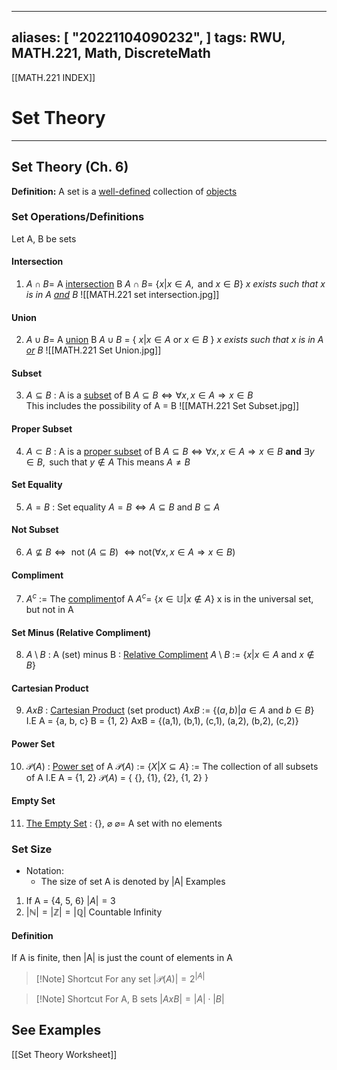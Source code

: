
---
aliases: [ "20221104090232",  ]
tags: RWU, MATH.221, Math, DiscreteMath 
---
[[MATH.221 INDEX]]
# Set Theory
---
## Set Theory (Ch. 6)
**Definition:** A set is a <u>well-defined</u> collection of <u>objects</u>
### Set Operations/Definitions
Let A, B be sets

#### Intersection
1. $A \cap B =$ A <u>intersection</u> B
	 $A \cap B =$ {$x | x \in A,\text{ and } x \in B$}
		*x exists such that x is in A <u>and</u> B*
![[MATH.221 set intersection.jpg]]

#### Union
2. $A \cup B =$ A <u>union</u> B
	 $A \cup B$ = { $x|x \in A \text{ or } x \in B$ }
		*x exists such that x is in A <u>or</u> B*
![[MATH.221 Set Union.jpg]]
#### Subset
3. $A \subseteq B$ : A is a <u>subset</u> of B 
	  $A \subseteq B \Leftrightarrow \forall x, x \in A \Rightarrow x \in B$  
		 This includes the possibility of A = B
![[MATH.221 Set Subset.jpg]]
#### Proper Subset
4. $A \subset B$ : A is a <u>proper subset</u> of B
	  $A \subseteq B \Leftrightarrow \forall x, x \in A \Rightarrow x \in B$  **and** $\exists y \in B, \text{ such that } y \notin A$ 
			This means $A \neq B$ 

#### Set Equality
5. $A = B$ : Set equality
		$A = B \Leftrightarrow A \subseteq B \text { and } B\subseteq A$ 

#### Not Subset
6. $A \nsubseteq B \Leftrightarrow \text { not } (A \subseteq B)$
		$\Leftrightarrow \text {not}(\forall x, x \in A \Rightarrow x \in B)$

#### Compliment
7. $A^c$ := The <u>compliment</u>of A
		$A^c =$ {$x \in \mathbb{U} | x \notin A$}
		x is in the universal set, but not in A

#### Set Minus (Relative Compliment)
8. $A\setminus B$ : A (set) minus B
		: <u>Relative Compliment</u>
		$A \setminus B$ := {$x | x \in A \text { and } x \notin B$}

#### Cartesian Product
9. $AxB$ : <u>Cartesian Product</u> (set product)
		$A x B$ := {$(a,b) | a \in A \text{ and } b \in B$}
		I.E 
		A = {a, b, c}
		B = {1, 2}
		AxB = {(a,1), (b,1), (c,1), (a,2), (b,2), (c,2)}

#### Power Set
10. $\mathscr{P}(A)$ : <u>Power set</u> of A
		$\mathscr{P}(A)$ := {$X | X \subseteq A$}
		   := The collection of all subsets of A
		I.E
		A = {1, 2}
		$\mathscr{P} (A)$ = { {}, {1}, {2}, {1, 2} }

#### Empty Set
11. <u>The Empty Set</u> : {}, $\varnothing$
		$\varnothing =$ A set with no elements

### Set Size
- Notation:
	- The size of set A is denoted by |A|
Examples
1. If A = {4, 5, 6}
		$|A| = 3$
1. $|\mathbb{N}| = |\mathbb{Z}| = |\mathbb{Q}|$
		Countable Infinity

#### Definition
If A is finite, then |A| is just the count of elements in A
>[!Note] Shortcut
>For any set $|\mathscr{P}(A)| = 2^{|A|}$

>[!Note] Shortcut
>For A, B sets $|AxB| = |A| \cdot |B|$


## See Examples
[[Set Theory Worksheet]]

